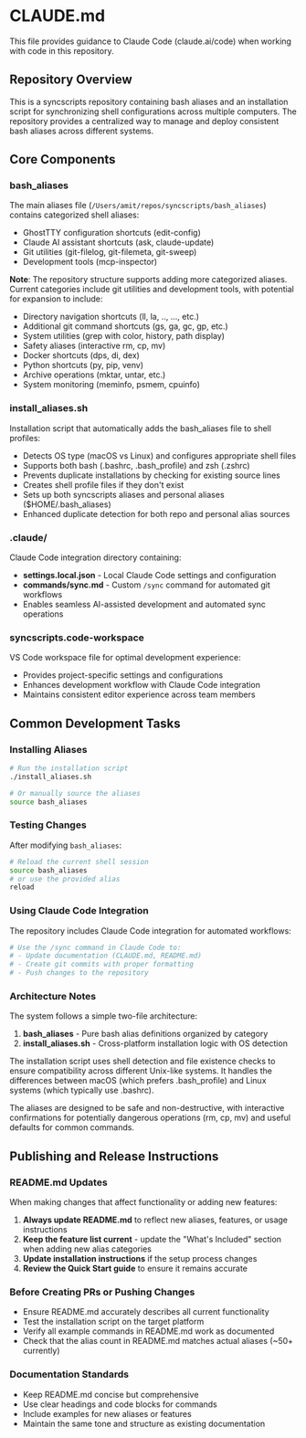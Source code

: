 # CLAUDE.md

This file provides guidance to Claude Code (claude.ai/code) when working with code in this repository.

## Repository Overview

This is a syncscripts repository containing bash aliases and an installation script for synchronizing shell configurations across multiple computers. The repository provides a centralized way to manage and deploy consistent bash aliases across different systems.

## Core Components

### bash_aliases
The main aliases file (`/Users/amit/repos/syncscripts/bash_aliases`) contains categorized shell aliases:
- GhostTTY configuration shortcuts (edit-config)
- Claude AI assistant shortcuts (ask, claude-update)
- Git utilities (git-filelog, git-filemeta, git-sweep)
- Development tools (mcp-inspector)

**Note**: The repository structure supports adding more categorized aliases. Current categories include git utilities and development tools, with potential for expansion to include:
- Directory navigation shortcuts (ll, la, .., ..., etc.)
- Additional git command shortcuts (gs, ga, gc, gp, etc.)
- System utilities (grep with color, history, path display)
- Safety aliases (interactive rm, cp, mv)
- Docker shortcuts (dps, di, dex)
- Python shortcuts (py, pip, venv)
- Archive operations (mktar, untar, etc.)
- System monitoring (meminfo, psmem, cpuinfo)

### install_aliases.sh
Installation script that automatically adds the bash_aliases file to shell profiles:
- Detects OS type (macOS vs Linux) and configures appropriate shell files
- Supports both bash (.bashrc, .bash_profile) and zsh (.zshrc)
- Prevents duplicate installations by checking for existing source lines
- Creates shell profile files if they don't exist
- Sets up both syncscripts aliases and personal aliases ($HOME/.bash_aliases)
- Enhanced duplicate detection for both repo and personal alias sources

### .claude/
Claude Code integration directory containing:
- **settings.local.json** - Local Claude Code settings and configuration
- **commands/sync.md** - Custom `/sync` command for automated git workflows
- Enables seamless AI-assisted development and automated sync operations

### syncscripts.code-workspace
VS Code workspace file for optimal development experience:
- Provides project-specific settings and configurations
- Enhances development workflow with Claude Code integration
- Maintains consistent editor experience across team members

## Common Development Tasks

### Installing Aliases
```bash
# Run the installation script
./install_aliases.sh

# Or manually source the aliases
source bash_aliases
```

### Testing Changes
After modifying `bash_aliases`:
```bash
# Reload the current shell session
source bash_aliases
# or use the provided alias
reload
```

### Using Claude Code Integration
The repository includes Claude Code integration for automated workflows:
```bash
# Use the /sync command in Claude Code to:
# - Update documentation (CLAUDE.md, README.md)
# - Create git commits with proper formatting
# - Push changes to the repository
```

### Architecture Notes

The system follows a simple two-file architecture:
1. **bash_aliases** - Pure bash alias definitions organized by category
2. **install_aliases.sh** - Cross-platform installation logic with OS detection

The installation script uses shell detection and file existence checks to ensure compatibility across different Unix-like systems. It handles the differences between macOS (which prefers .bash_profile) and Linux systems (which typically use .bashrc).

The aliases are designed to be safe and non-destructive, with interactive confirmations for potentially dangerous operations (rm, cp, mv) and useful defaults for common commands.

## Publishing and Release Instructions

### README.md Updates
When making changes that affect functionality or adding new features:

1. **Always update README.md** to reflect new aliases, features, or usage instructions
2. **Keep the feature list current** - update the "What's Included" section when adding new alias categories
3. **Update installation instructions** if the setup process changes
4. **Review the Quick Start guide** to ensure it remains accurate

### Before Creating PRs or Pushing Changes
- Ensure README.md accurately describes all current functionality
- Test the installation script on the target platform
- Verify all example commands in README.md work as documented
- Check that the alias count in README.md matches actual aliases (~50+ currently)

### Documentation Standards
- Keep README.md concise but comprehensive
- Use clear headings and code blocks for commands
- Include examples for new aliases or features
- Maintain the same tone and structure as existing documentation
